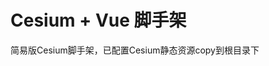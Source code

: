<!--
 * @Author: zequan.wu
 * @Date: 2021-06-25 10:11:52
 * @LastEditors: zequan.wu
 * @LastEditTime: 2021-06-25 11:26:48
 * @Description: file content
-->
# Cesium + Vue 脚手架
  简易版Cesium脚手架，已配置Cesium静态资源copy到根目录下